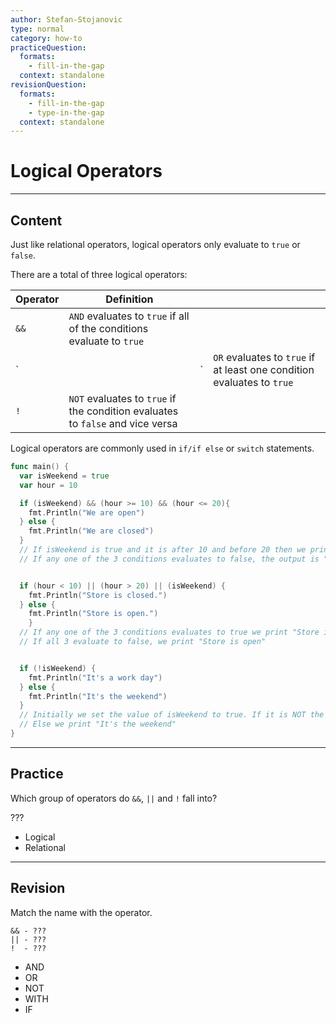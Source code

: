 ```yaml
---
author: Stefan-Stojanovic
type: normal
category: how-to
practiceQuestion:
  formats:
    - fill-in-the-gap
  context: standalone
revisionQuestion:
  formats:
    - fill-in-the-gap
    - type-in-the-gap
  context: standalone
---
```


# Logical Operators


---

## Content

Just like relational operators, logical operators only evaluate to `true` or `false`.

There are a total of three logical operators:

| Operator | Definition                                                                     |   |                                                                        |
| -------- | ------------------------------------------------------------------------------ | - | ---------------------------------------------------------------------- |
| `&&`     | `AND` evaluates to `true` if all of the conditions evaluate to `true`          |   |                                                                        |
| `        |                                                                                | ` | `OR` evaluates to `true` if at least one condition evaluates to `true` |
| `!`      | `NOT` evaluates to `true` if the condition evaluates to `false` and vice versa |   |                                                                        |

Logical operators are commonly used in `if/if else` or `switch` statements.

```go
func main() {
  var isWeekend = true
  var hour = 10

  if (isWeekend) && (hour >= 10) && (hour <= 20){
    fmt.Println("We are open")
  } else {
    fmt.Println("We are closed")
  }
  // If isWeekend is true and it is after 10 and before 20 then we print "We are open"
  // If any one of the 3 conditions evaluates to false, the output is "We are closed" 


  if (hour < 10) || (hour > 20) || (isWeekend) {
    fmt.Println("Store is closed.")
  } else {
    fmt.Println("Store is open.")
	}
  // If any one of the 3 conditions evaluates to true we print "Store is closed"
  // If all 3 evaluate to false, we print "Store is open"


  if (!isWeekend) {
    fmt.Println("It's a work day")
  } else {
    fmt.Println("It's the weekend")
  }
  // Initially we set the value of isWeekend to true. If it is NOT the weekend we print, "It's a workday".
  // Else we print "It's the weekend"
}
```


---

## Practice

Which group of operators do `&&`, `||` and `!` fall into?

???

- Logical
- Relational


---

## Revision

Match the name with the operator.

```plain-text
&& - ???
|| - ???
!  - ???
```

- AND
- OR
- NOT
- WITH
- IF
